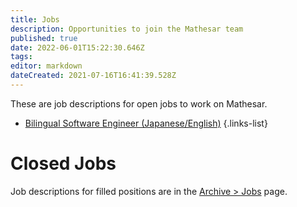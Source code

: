 ```yaml
---
title: Jobs
description: Opportunities to join the Mathesar team
published: true
date: 2022-06-01T15:22:30.646Z
tags: 
editor: markdown
dateCreated: 2021-07-16T16:41:39.528Z
---
```


These are job descriptions for open jobs to work on Mathesar.

- [Bilingual Software Engineer (Japanese/English)](/en/jobs/2022-06-localization-engineer)
{.links-list}

# Closed Jobs

Job descriptions for filled positions are in the [Archive > Jobs](/archive/jobs) page.
